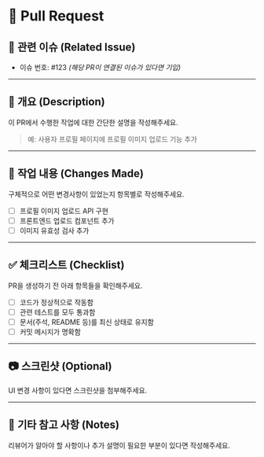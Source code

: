 # 🚀 Pull Request

## 📄 관련 이슈 (Related Issue)
- 이슈 번호: #123 _(해당 PR이 연결된 이슈가 있다면 기입)_

---

## 🧾 개요 (Description)
이 PR에서 수행한 작업에 대한 간단한 설명을 작성해주세요.

> 예: 사용자 프로필 페이지에 프로필 이미지 업로드 기능 추가

---

## 🔨 작업 내용 (Changes Made)
구체적으로 어떤 변경사항이 있었는지 항목별로 작성해주세요.

- [ ] 프로필 이미지 업로드 API 구현
- [ ] 프론트엔드 업로드 컴포넌트 추가
- [ ] 이미지 유효성 검사 추가

---

## ✅ 체크리스트 (Checklist)
PR을 생성하기 전 아래 항목들을 확인해주세요.

- [ ] 코드가 정상적으로 작동함
- [ ] 관련 테스트를 모두 통과함
- [ ] 문서(주석, README 등)를 최신 상태로 유지함
- [ ] 커밋 메시지가 명확함

---

## 📷 스크린샷 (Optional)
UI 변경 사항이 있다면 스크린샷을 첨부해주세요.

---

## 💬 기타 참고 사항 (Notes)
리뷰어가 알아야 할 사항이나 추가 설명이 필요한 부분이 있다면 작성해주세요.
